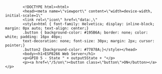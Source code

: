             <!DOCTYPE html><html> 
            <head><meta name=\"viewport\" content=\"width=device-width, initial-scale=1\"
            <link rel=\"icon\" href=\"data:,\"
            <style>html { font-family: Helvetica; display: inline-block; margin: 0px auto; text-align: center;}
            .button { background-color: #195B6A; border: none; color: white; padding: 16px 40px;
            text-decoration: none; font-size: 30px; margin: 2px; cursor: pointer;}
            .button2 {background-color: #77878A;}</style></head>
            <body><h1>ESP8266 Web Server</h1>  
            <p>GPIO 5 - State " + output5State + "</p>
            <p><a href=\"/5/on\"><button class=\"button\">ON</button></a></p>
           
               
            
